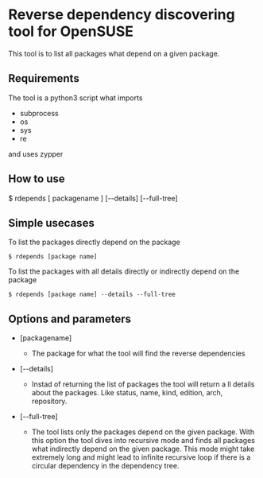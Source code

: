 # Reverse dependency discovering tool for OpenSUSE

This tool is to list all packages what depend on a given package.

## Requirements

The tool is a python3 script what imports

* subprocess
* os
* sys
* re

and uses zypper

## How to use

$ rdepends [ packagename ] [--details] [--full-tree]
## Simple usecases
To list the packages directly depend on the package
```
$ rdepends [package name]
```
To list the packages with all details directly or indirectly depend on the package
```
$ rdepends [package name] --details --full-tree
```


## Options and parameters

* [packagename]

  + The package for what the tool will find the reverse dependencies

* [--details]

    + Instad of returning the list of packages the tool will return a ll details about the packages. Like status, name, kind, edition, arch, repository.

* [--full-tree]

    + The tool lists only the packages depend on the given package. With this option the tool dives into recursive mode and finds all packages what indirectly depend on the given package. This mode might take extremely long and might lead to infinite recursive loop if there is a circular dependency in the dependency tree.
